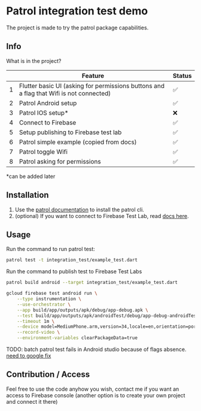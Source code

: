 # Patrol integration test demo
The project is made to try the patrol package capabilities.

## Info

What is in the project?

|                |Feature|Status|
|----------------|-------------------------------|-----------------------------|
|1|Flutter basic UI (asking for permissions buttons and a flag that Wifi is not connected)|✅|
|2|Patrol Android setup|✅|
|3|Patrol IOS setup*|❌ |
|4|Connect to Firebase|✅|
|5|Setup publishing to Firebase test lab|✅|
|6|Patrol simple example (copied from docs)|✅|
|7|Patrol toggle Wifi|✅|
|8|Patrol asking for permissions|✅|

*can be added later

## Installation

1. Use the [patrol documentation](https://patrol.leancode.co/documentation) to install the patrol cli.
2. (optional) If you want to connect to Firebase Test Lab, read [docs here](https://patrol.leancode.co/documentation/ci/firebase-test-lab).


## Usage

Run the command to run patrol test:
```bash
patrol test -t integration_test/example_test.dart 
```

Run the command to publish test to Firebase Test Labs
```bash
patrol build android --target integration_test/example_test.dart

gcloud firebase test android run \
    --type instrumentation \
    --use-orchestrator \
    --app build/app/outputs/apk/debug/app-debug.apk \
    --test build/app/outputs/apk/androidTest/debug/app-debug-androidTest.apk \
    --timeout 1m \
    --device model=MediumPhone.arm,version=34,locale=en,orientation=portrait \
    --record-video \
    --environment-variables clearPackageData=true
```


TODO: batch patrol test fails in Android studio because of flags absence.
[need to google fix](https://github.com/leancodepl/patrol/issues/2005)

## Contribution / Access

Feel free to use the code anyhow you wish, contact me if you want an access to Firebase console (another option is to create your own project and connect it there)

